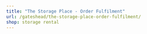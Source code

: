 ```yaml
---
title: "The Storage Place - Order Fulfilment"
url: /gateshead/the-storage-place-order-fulfilment/
shop: storage rental
---
```

